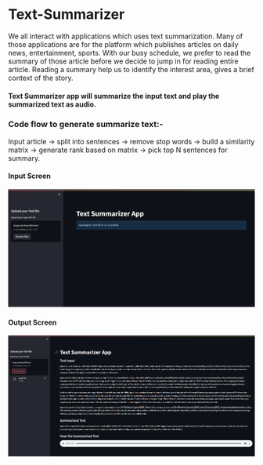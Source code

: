 # Text-Summarizer

We all interact with applications which uses text summarization. Many of those applications are for the platform which publishes articles on daily news, entertainment, sports. With our busy schedule, we prefer to read the summary of those article before we decide to jump in for reading entire article. Reading a summary help us to identify the interest area, gives a brief context of the story.

#### Text Summarizer app will summarize the input text and play the summarized text as audio.

### Code flow to generate summarize text:-
Input article → split into sentences → remove stop words → build a similarity matrix → generate rank based on matrix → pick top N sentences for summary.

#### Input Screen
![image](https://github.com/zep-analytics/Text-Summarizer/blob/main/Input%20Screen.png)

#### Output Screen
![image](https://github.com/zep-analytics/Text-Summarizer/blob/main/Output%20Screen.png)

